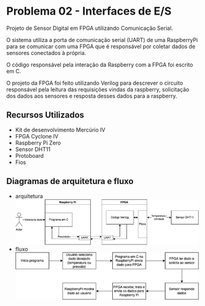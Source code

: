 
# Problema 02 - Interfaces de E/S

Projeto de Sensor Digital em FPGA utilizando Comunicação Serial.

O sistema utiliza a porta de comunicação serial (UART) de uma RaspberryPi para se comunicar com uma FPGA que é responsável por coletar dados de sensores conectados à própria.

O código responsável pela interação da Raspberry com a FPGA foi escrito em C.

O projeto da FPGA foi feito utilizando Verilog para descrever o circuito responsável pela leitura das requisições vindas da raspberry, solicitação dos dados aos sensores e resposta desses dados para a raspberry.


## Recursos Utilizados
- Kit de desenvolvimento Mercúrio IV
- FPGA Cyclone IV
- Raspberry Pi Zero
- Sensor DHT11
- Protoboard
- Fios
## Diagramas de arquitetura e fluxo
- arquitetura
![arquitetura](imgs/arquitetura.png)
- fluxo
![fluxo](imgs/fluxo.png)